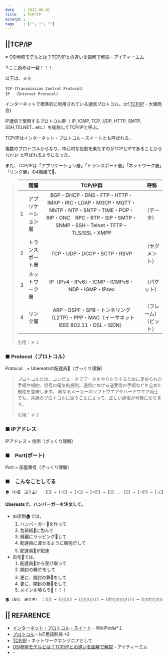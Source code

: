 ```yaml
---
date    : 2022-06-01
title   : TCP/IP
excerpt :
tags    : ["", "", ""]
---
```


## ||TCP/IP

※ [OSI参照モデルとは？TCP/IPとの違いを図解で解説](https://www.itmanage.co.jp/column/osi-reference-model/#anc003) - アイティーエム

↑ここ読めば一発！！！

以下は、メモ
```
TCP (Transmission Control Protocol）
IP  （Internet Protocol)
```
インターネットで標準的に利用されている通信プロトコル。(cf.[TCP/IP](https://www.otsuka-shokai.co.jp/words/tcp-ip.html#:~:text=TCP%2FIP%E3%81%A8%E3%81%AF,%E3%81%A7%E6%A7%8B%E6%88%90%E3%81%95%E3%82%8C%E3%81%A6%E3%81%84%E3%82%8B%E3%80%82) - 大塚商会)

IP通信で使用するプロトコル群（ IP, ICMP, TCP, UDP, HTTP, SMTP, SSH,TELNET...etc.）を総称してTCP/IPと呼ぶ。

TCP/IPはインターネット・プロトコル・スイートとも呼ばれる。

複数のプロトコルからなり、中心的な役割を果たすのがTCPとIPであることから `TCP/IP` と呼ばれるようになった。

また、TCP/IPは「アプリケーション層」「トランスポート層」「ネットワーク層」「リンク層」の4階建て🏢。


> |  |階層|TCP/IP群|呼称|
> |:-|:-|:-:|:-:|
> |1|アプリケーション層|BGP・DHCP・DNS・FTP・HTTP・IMAP・IRC・LDAP・MGCP・MQTT・NNTP・NTP・SNTP・TIME・POP・RIP・ONC　RPC・RTP・SIP・SMTP・SNMP・SSH・Telnet・TFTP・TLS/SSL・XMPP|（データ）|
> |2|トランスポート層|TCP・UDP・DCCP・SCTP・RSVP|（セグメント）|
> |3|ネットワーク層|IP（IPv4・IPv6）・ICMP・ICMPv6・NDP・IGMP・IPsec|（パケット）|
> |4|リンク層|ARP・OSPF・SPB・トンネリング（L2TP）・PPP・MAC（イーサネットIEEE 802.11・DSL・ISDN）|（フレーム）（ビット）|
> 
> 引用：＊１



### ■ Protocol（プロトコル）

Protocol　= Ubereatsの配達員🚴（ざっくり理解）

> プロトコルとは、コンピュータでデータをやりとりするために定められた手順や規約、信号の電気的規則、通信における送受信の手順などを定めた規格を意味します。 
> 異なるメーカーのソフトウエアやハードウエア同士でも、共通のプロトコルに従うことによって、正しい通信が可能になります。
> 
> 引用：＊２

### ■ IPアドレス

IPアドレス = 住所（ざっくり理解）

### ■　Port(ポート)

Port = 部屋番号（ざっくり理解）

### ■　こんなことしてる

```txt
🏠（お店　送り主） ：[🍔] → [+📜] → [+🎁] → [+📦] → [🚴]　…　[🚴] → [-📦] → [-🎁] → [-📜] → [🍔]：　🏢（自宅　送り先）
```

#### Ubereatsで、ハンバーガーを注文して。
+ お店側🏠では、
  1. ハンバーガー🍔を作って
  2. 包装紙📜に包んで
  3. 綺麗にラッピング🎁して
  4. 配達員に渡せるように梱包📦して
  5. 配達員🚴が配達
+ 自宅🏢では、
  1. 配達員🚴から受け取って
  2. 開封の舞📦をして
  3. 更に、開封の舞🎁をして
  4. 更に、開封の舞📜をして
  5. メインを喰らう🍔！！！


```txt
🏠（お店　送り主） ：[🍔] → [📜(🍔)] → [🎁(📜(🍔))] → [📦(🎁(📜(🍔)))] → [🚴(📦(🎁(📜(🍔))))]　
```




## || REFARENCE
+ [インターネット・プロトコル・スイート](https://ja.wikipedia.org/wiki/%E3%82%A4%E3%83%B3%E3%82%BF%E3%83%BC%E3%83%8D%E3%83%83%E3%83%88%E3%83%BB%E3%83%97%E3%83%AD%E3%83%88%E3%82%B3%E3%83%AB%E3%83%BB%E3%82%B9%E3%82%A4%E3%83%BC%E3%83%88) - WikiPedia*１
+ [プロトコル](https://www.keyence.co.jp/ss/general/iot-glossary/protocol.jsp#:~:text=%E3%83%97%E3%83%AD%E3%83%88%E3%82%B3%E3%83%AB%E3%81%A8%E3%81%AF%E3%80%81%E3%82%B3%E3%83%B3%E3%83%94%E3%83%A5%E3%83%BC%E3%82%BF%E3%81%A7,%E3%81%8C%E5%8F%AF%E8%83%BD%E3%81%AB%E3%81%AA%E3%82%8A%E3%81%BE%E3%81%99%E3%80%82) - IoT用語辞典 *2
+ [TCP/IP](https://www.infraexpert.com/study/tcpip.html) - ネットワークエンジニアとして
+ [OSI参照モデルとは？TCP/IPとの違いを図解で解説](https://www.itmanage.co.jp/column/osi-reference-model/#anc003) - アイティーエム
+ []() - 

